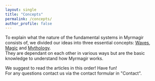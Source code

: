 ```yaml
---
layout: single
title: "Concepts"
permalink: /concepts/
author_profile: false
---
```


To explain what the nature of the fundamental systems in Myrmagir consists of, we divided our ideas into three essential concepts: [Waves](https://zujiry.github.io/concepts/waves/), [Magic](https://zujiry.github.io/concepts/magic/) and [Mythology](https://zujiry.github.io/concepts/mythology/).  
They are dependant on each other in various ways but are the basic knowledge to understand how Myrmagir works.

We suggest to read the articles in this order! Have fun!  
For any questions contact us via the contact formular in "Contact".
